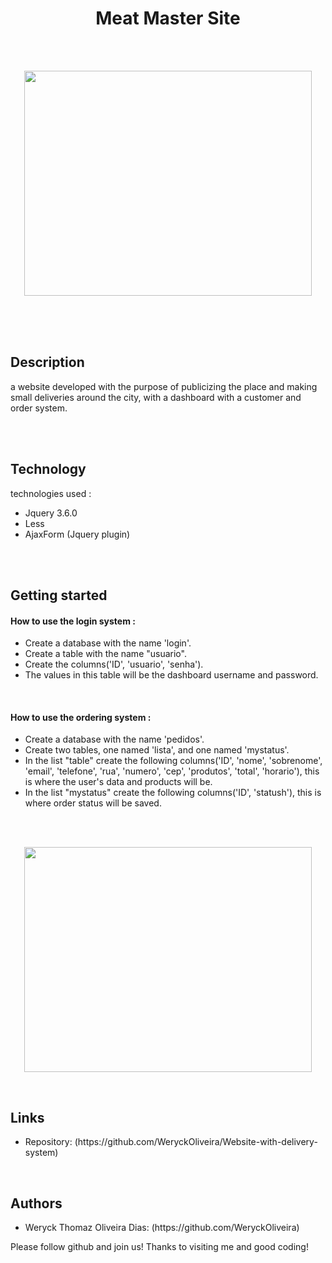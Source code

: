 <h1 align="center">Meat Master Site</h1>

<br>
<br>

<p align="center">
    <img width="460" height="360" src="Images/MeatMaster.gif">
</p>

<br>
<br>
<br>

<h2>Description</h2>
<p>a website developed with the purpose of publicizing the place and making small deliveries around the city, with a dashboard with a customer and order system.</p>

<br>
<br>

<h2>Technology</h2>
<p>technologies used :</p>
<ul>
    <li>Jquery 3.6.0</li>
    <li>Less</li>
    <li>AjaxForm (Jquery plugin)</li>
</ul>

<br>
<br>

<h2>Getting started</h2>
<h4>How to use the login system :</h4>


<ul>
    <li>Create a database with the name 'login'.</li>
    <li>Create a table with the name "usuario".</li>
    <li>Create the columns('ID', 'usuario', 'senha').</li>
    <li>The values ​​in this table will be the dashboard username and password.</li>
</ul>

<br>

<h4>How to use the ordering system :</h4>


<ul>
    <li>Create a database with the name 'pedidos'.</li>
    <li>Create two tables, one named 'lista', and one named 'mystatus'.</li>
    <li>In the list "table" create the following columns('ID', 'nome', 'sobrenome', 'email', 'telefone', 'rua', 'numero', 'cep', 'produtos', 'total', 'horario'), this is where the user's data and products will be.</li>
    <li>In the list "mystatus" create the following columns('ID', 'statush'), this is where order status will be saved.</li>
</ul>

<br>
<br>

<p align="center">
    <img width="460" height="360" src="Images/Dashboard.gif">
</p>

<br>

<h2>Links</h2>
<ul>
    <li>Repository: (https://github.com/WeryckOliveira/Website-with-delivery-system)</li>
</ul>

<br>

<h2>Authors</h2>
<ul>
    <li>Weryck Thomaz Oliveira Dias: (https://github.com/WeryckOliveira)</li>
</ul>
<p>Please follow github and join us! Thanks to visiting me and good coding!</p>